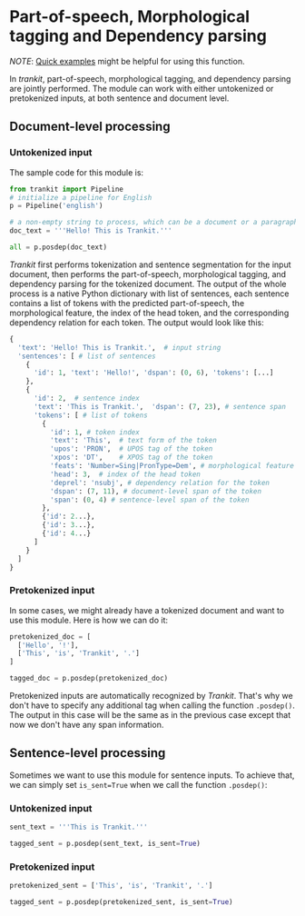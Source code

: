 # Part-of-speech, Morphological tagging and Dependency parsing

*NOTE*: [Quick examples](overview.md) might be helpful for using this function.

In *trankit*, part-of-speech, morphological tagging, and dependency parsing are jointly performed. The module can work with either untokenized or pretokenized inputs, at both sentence and document level.

## Document-level processing

### Untokenized input
The sample code for this module is:
```python
from trankit import Pipeline
# initialize a pipeline for English
p = Pipeline('english')

# a non-empty string to process, which can be a document or a paragraph with multiple sentences
doc_text = '''Hello! This is Trankit.'''

all = p.posdep(doc_text)
```
*Trankit* first performs tokenization and sentence segmentation for the input document, then performs the part-of-speech, morphological tagging, and dependency parsing for the tokenized document. The output of the whole process is a native Python dictionary with list of sentences, each sentence contains a list of tokens with the predicted part-of-speech, the morphological feature, the index of the head token, and the corresponding dependency relation for each token. The output would look like this:
```python
{
  'text': 'Hello! This is Trankit.',  # input string
  'sentences': [ # list of sentences
    {
      'id': 1, 'text': 'Hello!', 'dspan': (0, 6), 'tokens': [...]
    },
    {
      'id': 2,  # sentence index
      'text': 'This is Trankit.',  'dspan': (7, 23), # sentence span
      'tokens': [ # list of tokens
        {
          'id': 1, # token index
          'text': 'This',  # text form of the token
          'upos': 'PRON',  # UPOS tag of the token
          'xpos': 'DT',    # XPOS tag of the token
          'feats': 'Number=Sing|PronType=Dem', # morphological feature of the token
          'head': 3,  # index of the head token
          'deprel': 'nsubj', # dependency relation for the token
          'dspan': (7, 11), # document-level span of the token
          'span': (0, 4) # sentence-level span of the token
        },
        {'id': 2...},
        {'id': 3...},
        {'id': 4...}
      ]
    }
  ]
}
```

### Pretokenized input

In some cases, we might already have a tokenized document and want to use this module. Here is how we can do it:
```python
pretokenized_doc = [
  ['Hello', '!'],
  ['This', 'is', 'Trankit', '.']
]

tagged_doc = p.posdep(pretokenized_doc)
```
Pretokenized inputs are automatically recognized by *Trankit*. That's why we don't have to specify any additional tag when calling the function `.posdep()`. The output in this case will be the same as in the previous case except that now we don't have any span information.

## Sentence-level processing
Sometimes we want to use this module for sentence inputs. To achieve that, we can simply set `is_sent=True` when we call the function `.posdep()`:

### Untokenized input
```python
sent_text = '''This is Trankit.'''

tagged_sent = p.posdep(sent_text, is_sent=True)
```

### Pretokenized input
```python
pretokenized_sent = ['This', 'is', 'Trankit', '.']

tagged_sent = p.posdep(pretokenized_sent, is_sent=True)
```